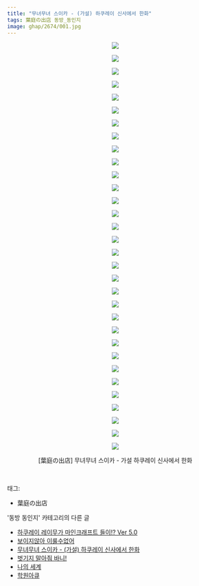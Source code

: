 ```yaml
---
title: "무녀무녀 스이카 - (가설) 하쿠레이 신사에서 한화"
tags: 葉庭の出店 동방_동인지
image: ghap/2674/001.jpg
---
```

<div class="article">
<p style="text-align: center; clear: none; float: none;"><img src="{{ site.nasurl }}/ghap/2674/001.jpg"/></p>
<p style="text-align: center; clear: none; float: none;"><img src="{{ site.nasurl }}/ghap/2674/002.jpg"/></p>
<p style="text-align: center; clear: none; float: none;"><img src="{{ site.nasurl }}/ghap/2674/003.jpg"/></p>
<p style="text-align: center; clear: none; float: none;"><img src="{{ site.nasurl }}/ghap/2674/004.jpg"/></p>
<p style="text-align: center; clear: none; float: none;"><img src="{{ site.nasurl }}/ghap/2674/005.jpg"/></p>
<p style="text-align: center; clear: none; float: none;"><img src="{{ site.nasurl }}/ghap/2674/006.jpg"/></p>
<p style="text-align: center; clear: none; float: none;"><img src="{{ site.nasurl }}/ghap/2674/007.jpg"/></p>
<p style="text-align: center; clear: none; float: none;"><img src="{{ site.nasurl }}/ghap/2674/008.jpg"/></p>
<p style="text-align: center; clear: none; float: none;"><img src="{{ site.nasurl }}/ghap/2674/009.jpg"/></p>
<p style="text-align: center; clear: none; float: none;"><img src="{{ site.nasurl }}/ghap/2674/010.jpg"/></p>
<p style="text-align: center; clear: none; float: none;"><img src="{{ site.nasurl }}/ghap/2674/011.jpg"/></p>
<p style="text-align: center; clear: none; float: none;"><img src="{{ site.nasurl }}/ghap/2674/012.jpg"/></p>
<p style="text-align: center; clear: none; float: none;"><img src="{{ site.nasurl }}/ghap/2674/013.jpg"/></p>
<p style="text-align: center; clear: none; float: none;"><img src="{{ site.nasurl }}/ghap/2674/014.jpg"/></p>
<p style="text-align: center; clear: none; float: none;"><img src="{{ site.nasurl }}/ghap/2674/015.jpg"/></p>
<p style="text-align: center; clear: none; float: none;"><img src="{{ site.nasurl }}/ghap/2674/016.jpg"/></p>
<p style="text-align: center; clear: none; float: none;"><img src="{{ site.nasurl }}/ghap/2674/017.jpg"/></p>
<p style="text-align: center; clear: none; float: none;"><img src="{{ site.nasurl }}/ghap/2674/018.jpg"/></p>
<p style="text-align: center; clear: none; float: none;"><img src="{{ site.nasurl }}/ghap/2674/019.jpg"/></p>
<p style="text-align: center; clear: none; float: none;"><img src="{{ site.nasurl }}/ghap/2674/020.jpg"/></p>
<p style="text-align: center; clear: none; float: none;"><img src="{{ site.nasurl }}/ghap/2674/021.jpg"/></p>
<p style="text-align: center; clear: none; float: none;"><img src="{{ site.nasurl }}/ghap/2674/022.jpg"/></p>
<p style="text-align: center; clear: none; float: none;"><img src="{{ site.nasurl }}/ghap/2674/023.jpg"/></p>
<p style="text-align: center; clear: none; float: none;"><img src="{{ site.nasurl }}/ghap/2674/024.jpg"/></p>
<p style="text-align: center; clear: none; float: none;"><img src="{{ site.nasurl }}/ghap/2674/025.jpg"/></p>
<p style="text-align: center; clear: none; float: none;"><img src="{{ site.nasurl }}/ghap/2674/026.jpg"/></p>
<p style="text-align: center; clear: none; float: none;"><img src="{{ site.nasurl }}/ghap/2674/027.jpg"/></p>
<p style="text-align: center; clear: none; float: none;"><img src="{{ site.nasurl }}/ghap/2674/028.jpg"/></p>
<p style="text-align: center; clear: none; float: none;"><img src="{{ site.nasurl }}/ghap/2674/029.jpg"/></p>
<p style="text-align: center; clear: none; float: none;"><img src="{{ site.nasurl }}/ghap/2674/030.jpg"/></p>
<p style="text-align: center; clear: none; float: none;"><img src="{{ site.nasurl }}/ghap/2674/031.jpg"/></p>
<p style="text-align: center; clear: none; float: none;"><img src="{{ site.nasurl }}/ghap/2674/032.jpg"/></p>
<p style="text-align: center; clear: none; float: none;">[葉庭の出店] 무녀무녀 스이카 - 가설 하쿠레이 신사에서 한화</p>
<p><br/></p>
</div><div class="tagTrail">
<p>태그: </p>
<ul>
<li>葉庭の出店</li>
</ul>
</div><div class="another">
<p>'동방 동인지' 카테고리의 다른 글</p>
<ul>
<li><a href="/2016-10-24-ghap_2676">하쿠레이 레이무가 마인크래프트 들이!? Ver 5.0</a></li>
<li><a href="/2016-10-24-ghap_2675">보이지않아 이룰수없어</a></li>
<li><a href="/2016-10-23-ghap_2674">무녀무녀 스이카 - (가설) 하쿠레이 신사에서 한화</a></li>
<li><a href="/2016-10-23-ghap_2673">벗기지 말아줘 바니!</a></li>
<li><a href="/2016-10-23-ghap_2672">나의 세계</a></li>
<li><a href="/2016-10-23-ghap_2671">학원아큐</a></li>
</ul>
</div><div class="cb_module cb_fluid">
<div class="cb_wrt cb_profile">
</div><!-- commentList close -->
</div>